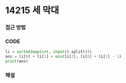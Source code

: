 # 14215 세 막대



### 접근 방법



### CODE

```python
li = sorted(map(int, input().split()))
ans = li[0] + li[1] + min(li[2], li[0] + li[1] - 1)
print(ans)
```



### 해설

